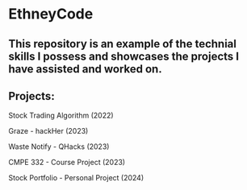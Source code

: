 # EthneyCode
This repository is an example of the technial skills I possess and showcases the projects I have assisted and worked on. 
---
## Projects:

Stock Trading Algorithm (2022)

Graze - hackHer (2023)

Waste Notify - QHacks (2023)

CMPE 332 - Course Project (2023)

Stock Portfolio - Personal Project (2024)

